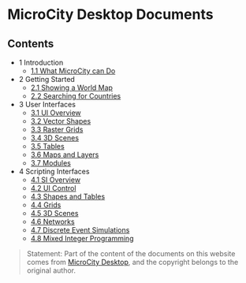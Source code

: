 # MicroCity Desktop Documents

## Contents
- 1 Introduction
  - [1.1 What MicroCity can Do](1.1_what_microcity_can_do.md)
- 2 Getting Started
  - [2.1 Showing a World Map](2.1_showing_a_world_map.md)
  - [2.2 Searching for Countries](2.2_searching_for_countries.md)
- 3 User Interfaces
  - [3.1 UI Overview](3.1_ui_overview.md)
  - [3.2 Vector Shapes](3.2_vector_shapes.md)
  - [3.3 Raster Grids](3.3_raster_grids.md)
  - [3.4 3D Scenes](3.4_3d_scenes.md)
  - [3.5 Tables](3.5_tables.md)
  - [3.6 Maps and Layers](3.6_maps_and_layers.md)
  - [3.7 Modules](3.7_modules.md)
- 4 Scripting Interfaces
  - [4.1 SI Overview](4.1_si_overview.md)
  - [4.2 UI Control](4.2_ui_control.md)
  - [4.3 Shapes and Tables](4.3_shapes_and_tables.md)
  - [4.4 Grids](4.4_grids.md)
  - [4.5 3D Scenes](4.5_3d_scenes.md)
  - [4.6 Networks](4.6_networks.md)
  - [4.7 Discrete Event Simulations](4.7_des_simulations.md)
  - [4.8 Mixed Integer Programming](4.8_mixed_integer_programming.md)

> Statement: Part of the content of the documents on this website comes from [MicroCity Desktop](https://github.com/microcity/Desktop), and the copyright belongs to the original author.